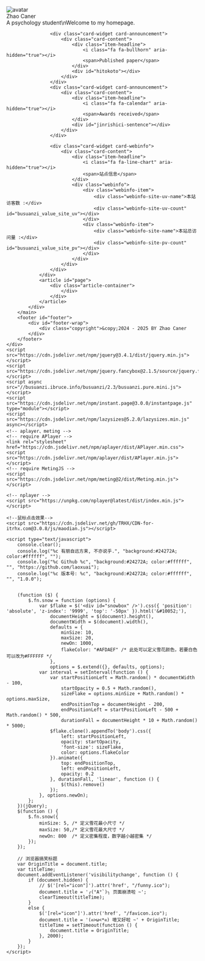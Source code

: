 ﻿﻿<!DOCTYPE html>
<html lang="zh">

<head>
    <meta charset="UTF-8">
    <meta http-equiv="X-UA-Compatible" content="IE=edge">
    <meta name="viewport" content="width=device-width,initial-scale=1,maximum-scale=5">
    <title>赵璨儿/Zhao Caner</title>
    <meta name="description" content="月亮的个人主页">
    <meta name="keywords" content="Java,Spring,个人博客，微信小程序，博客">
    <meta name="format-detection" content="telephone=no">
    <link rel="shortcut icon" href="favicon.ico">
    <link rel="stylesheet" href="static/css/index.css">
    <link rel="stylesheet" href="https://cdn.jsdelivr.net/npm/font-awesome@4.7.0/css/font-awesome.min.css">
    <link rel="stylesheet" href="https://cdn.jsdelivr.net/npm/jquery.fancybox@2.1.5/source/jquery.fancybox.css">
    <script type="text/javascript">
        if (!!window.ActiveXObject || "ActiveXObject" in window) { //is IE?
            alert('朋友，上古浏览器不支持呢~');
        }
    </script>
</head>

<body>
    <div id="body-wrap">
        <nav class="not_index_bg" id="nav" style="background-image:url(https://api.ixiaowai.cn/api/api.php)">
            <div id="page_site-info">
                <div id="site-title">
                    <span class="blogtitle"></span>
                    <script src="https://cdn.jsdelivr.net/npm/typed.js@2.0.11"></script>
                    <script>
                        var typed = new Typed(".blogtitle", {
                            strings: ['求知若饥，虚心若愚', 'Stay Hungry Stay Foolish'],
                            startDelay: 300,
                            typeSpeed: 100,
                            loop: true,
                            backSpeed: 50,
                            showCursor: true
                        });
                    </script>
                </div>
            </div>
        </nav>
        <main id="content-outer">
            <div class="layout_page" id="content-inner">
                <div class="aside_content" id="aside_content">
                    <div class="card-widget card-info">
                        <div class="card-content">
                            <div class="card-info-avatar is-center">
                                <img class="avatar-img"
                                    src="https://cdn.jsdelivr.net/gh/laoxuai/assert/images/20200125221102.png"
                                    alt="avatar">
                                <div class="author-info__name">Zhao Caner</div>
                                <div class="author-info__description">A psychology student\nWelcome to my homepage.</div>
                            </div>
                            <div class="card-info-social-icons is-center">
                                <a class="social-icon" href="https://github.com/laoxuai" target="_blank">
                                    <i class="fa fa-github"></i>
                                </a>
                            </div>
                        </div>
                    </div>

                    <div class="card-widget card-announcement">
                        <div class="card-content">
                            <div class="item-headline">
                                <i class="fa fa-bullhorn" aria-hidden="true"></i>
                                <span>Published paper</span>
                            </div>
                            <div id="hitokoto"></div>
                        </div>
                    </div>
                    <div class="card-widget card-announcement">
                        <div class="card-content">
                            <div class="item-headline">
                                <i class="fa fa-calendar" aria-hidden="true"></i>
                                <span>Awards received</span>
                            </div>
                            <div id="jinrishici-sentence"></div>
                        </div>
                    </div>

                    <div class="card-widget card-webinfo">
                        <div class="card-content">
                            <div class="item-headline">
                                <i class="fa fa-line-chart" aria-hidden="true"></i>
                                <span>站点信息</span>
                            </div>
                            <div class="webinfo">
                                <div class="webinfo-item">
                                    <div class="webinfo-site-uv-name">本站访客数 :</div>
                                    <div class="webinfo-site-uv-count" id="busuanzi_value_site_uv"></div>
                                </div>
                                <div class="webinfo-item">
                                    <div class="webinfo-site-name">本站总访问量 :</div>
                                    <div class="webinfo-site-pv-count" id="busuanzi_value_site_pv"></div>
                                </div>
                            </div>
                        </div>
                    </div>
                </div>
                <article id="page">
                    <div class="article-container">
                        </div>
                    </div>
                </article>
            </div>
        </main>
        <footer id="footer">
            <div id="footer-wrap">
                <div class="copyright">&copy;2024 - 2025 BY Zhao Caner
            </div>
        </footer>
    </div>
    <script src="https://cdn.jsdelivr.net/npm/jquery@3.4.1/dist/jquery.min.js"></script>
    <script src="https://cdn.jsdelivr.net/npm/jquery.fancybox@2.1.5/source/jquery.fancybox.js"></script>
    <script async src="//busuanzi.ibruce.info/busuanzi/2.3/busuanzi.pure.mini.js"></script>
    <script src="https://cdn.jsdelivr.net/npm/instant.page@3.0.0/instantpage.js" type="module"></script>
    <script src="https://cdn.jsdelivr.net/npm/lazysizes@5.2.0/lazysizes.min.js" async></script>
    <!-- aplayer、meting -->
    <!-- require APlayer -->
    <link rel="stylesheet" href="https://cdn.jsdelivr.net/npm/aplayer/dist/APlayer.min.css">
    <script src="https://cdn.jsdelivr.net/npm/aplayer/dist/APlayer.min.js"></script>
    <!-- require MetingJS -->
    <script src="https://cdn.jsdelivr.net/npm/meting@2/dist/Meting.min.js"></script>

    <!-- nplayer -->
    <script src="https://unpkg.com/nplayer@latest/dist/index.min.js"></script>

    <!--鼠标点击效果-->
    <script src="https://cdn.jsdelivr.net/gh/TRHX/CDN-for-itrhx.com@3.0.8/js/maodian.js"></script>

    <script type="text/javascript">
        console.clear();
        console.log("%c 有朋自远方来, 不亦说乎.", "background:#24272A; color:#ffffff", "");
        console.log("%c Github %c", "background:#24272A; color:#ffffff", "", "https://github.com/laoxuai");
        console.log("%c 版本号: %c", "background:#24272A; color:#ffffff", "", "1.0.0");


        (function ($) {
            $.fn.snow = function (options) {
                var $flake = $('<div id="snowbox" />').css({ 'position': 'absolute', 'z-index': '9999', 'top': '-50px' }).html('&#10052;'),
                    documentHeight = $(document).height(),
                    documentWidth = $(document).width(),
                    defaults = {
                        minSize: 10,
                        maxSize: 20,
                        newOn: 1000,
                        flakeColor: "#AFDAEF" /* 此处可以定义雪花颜色，若要白色可以改为#FFFFFF */
                    },
                    options = $.extend({}, defaults, options);
                var interval = setInterval(function () {
                    var startPositionLeft = Math.random() * documentWidth - 100,
                        startOpacity = 0.5 + Math.random(),
                        sizeFlake = options.minSize + Math.random() * options.maxSize,
                        endPositionTop = documentHeight - 200,
                        endPositionLeft = startPositionLeft - 500 + Math.random() * 500,
                        durationFall = documentHeight * 10 + Math.random() * 5000;
                    $flake.clone().appendTo('body').css({
                        left: startPositionLeft,
                        opacity: startOpacity,
                        'font-size': sizeFlake,
                        color: options.flakeColor
                    }).animate({
                        top: endPositionTop,
                        left: endPositionLeft,
                        opacity: 0.2
                    }, durationFall, 'linear', function () {
                        $(this).remove()
                    });
                }, options.newOn);
            };
        })(jQuery);
        $(function () {
            $.fn.snow({
                minSize: 5, /* 定义雪花最小尺寸 */
                maxSize: 50,/* 定义雪花最大尺寸 */
                newOn: 800  /* 定义密集程度，数字越小越密集 */
            });
        });

        // 浏览器搞笑标题
        var OriginTitle = document.title;
        var titleTime;
        document.addEventListener('visibilitychange', function () {
            if (document.hidden) {
                // $('[rel="icon"]').attr('href', "/funny.ico");
                document.title = '╭(°A°`)╮ 页面崩溃啦 ~';
                clearTimeout(titleTime);
            }
            else {
                $('[rel="icon"]').attr('href', "/favicon.ico");
                document.title = '(ฅ>ω<*ฅ) 噫又好啦 ~' + OriginTitle;
                titleTime = setTimeout(function () {
                    document.title = OriginTitle;
                }, 2000);
            }
        });
    </script>
</body>

</html>
